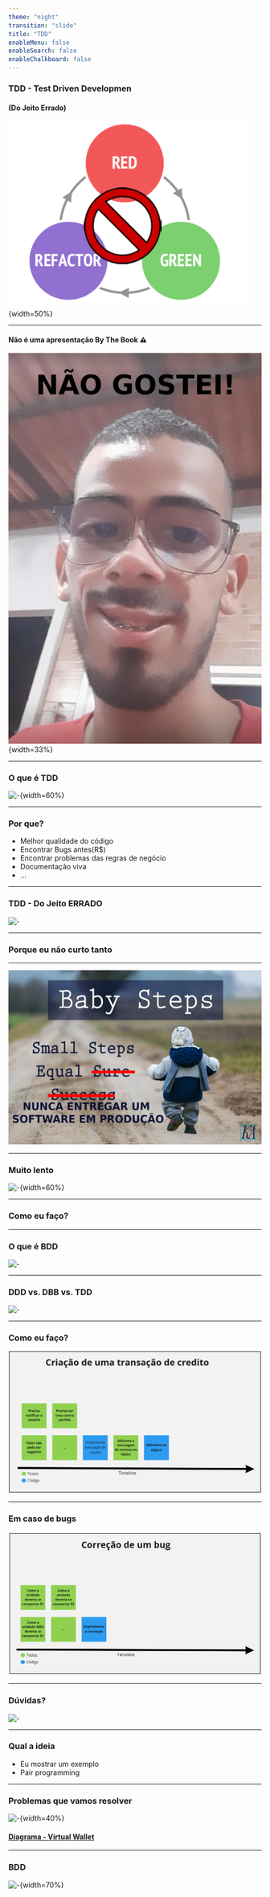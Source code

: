 ```yaml
---
theme: "night"
transition: "slide"
title: "TDD"
enableMenu: false
enableSearch: false
enableChalkboard: false
---
```


### TDD - Test Driven Developmen

#### (Do Jeito Errado)

![-](./Images/tdd-no.png){width=50%}

---

#### Não é uma apresentação By The Book ⚠️

![-](./Images/ByTheBook.png){width=33%}

---

### O que é TDD

![-](https://www.xeridia.com/wp-content/uploads/drupal-files/contenidos/blog/test-driven-development.png){width=60%}

---

### Por que?

- Melhor qualidade do código
- Encontrar Bugs antes(R$)
- Encontrar problemas das regras de negócio
- Documentação viva
- ...

---

### TDD - Do Jeito ERRADO

![-](https://compras.wiki.ufsc.br/images/3/30/Question.png)

---

### Porque eu não curto tanto

---

![-](./Images/BabySteps.png)

---

### Muito lento

![-](https://www.xeridia.com/wp-content/uploads/drupal-files/contenidos/blog/test-driven-development.png){width=60%}

---

### Como eu faço?

---

### O que é BDD

![-](https://miro.medium.com/max/581/1*V3CyC87v-5oj6icmWeu-fg.jpeg)

---

### DDD vs. DBB vs. TDD

![-](https://miro.medium.com/max/1200/0*muEmoCLZVAkAJRAt.png)

---

### Como eu faço?

![-](./Images/transacao.png)

---

### Em caso de bugs

![-](./Images/bug.png)

---

### Dúvidas?

![-](https://media4.giphy.com/media/xT5LMMhtMAD90mU8TK/giphy.gif?cid=ecf05e47r2nhkd0ep9dgqxblhvz1hmt5citrsxgpicj73u7q&rid=giphy.gif&ct=g)

---

### Qual a ideia

- Eu mostrar um exemplo
- Pair programming

---

### Problemas que vamos resolver

![-](https://badcryptopodcast.com/wp-content/uploads/2018/08/wallet.png){width=40%}

#### [Diagrama - Virtual Wallet](https://miro.com/app/board/uXjVOJUpVm0=/)

---

### BDD

![-](https://www.testmanagement.com/wp-content/uploads/2019/05/g-w-t-v2.png){width=70%}
